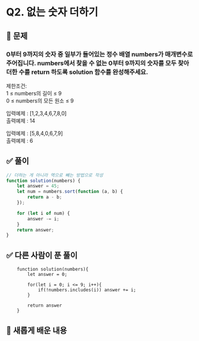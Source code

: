 # Q2. 없는 숫자 더하기

## 📝 문제

### 0부터 9까지의 숫자 중 일부가 들어있는 정수 배열 numbers가 매개변수로 주어집니다. numbers에서 찾을 수 없는 0부터 9까지의 숫자를 모두 찾아 더한 수를 return 하도록 solution 함수를 완성해주세요.

제한조건:<br/>
1 ≤ numbers의 길이 ≤ 9<br/>
0 ≤ numbers의 모든 원소 ≤ 9

입력예제 : [1,2,3,4,6,7,8,0] <br/> 출력예제 : 14

입력예제 : [5,8,4,0,6,7,9] <br/> 출력예제 : 6

## ✅ 풀이

```js
// 더하는 게 아니라 역으로 뺴는 방법으로 작성
function solution(numbers) {
    let answer = 45;
    let num = numbers.sort(function (a, b) {
        return a - b;
    });

    for (let i of num) {
        answer -= i;
    }
    return answer;
}
```

## ✅ 다른 사람이 푼 풀이

```jS
    function solution(numbers){
        let answer = 0;

        for(let i = 0; i <= 9; i++){
            if(!numbers.includes(i)) answer += i;
        }

        return answer
    }
```

## 📌 새롭게 배운 내용
